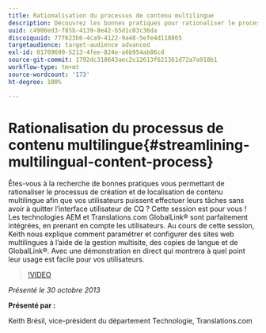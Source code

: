 ```yaml
---
title: Rationalisation du processus de contenu multilingue
description: Découvrez les bonnes pratiques pour rationaliser le processus de création et de localisation de contenu multilingue afin que vos utilisateurs puissent effectuer leurs tâches sans avoir à quitter l’interface utilisateur de CQ. Les technologies AEM et Translations.com GlobalLink® sont parfaitement intégrées, en prenant en compte les utilisateurs. Keith nous montrera comment paramétrer et configurer des sites web multilingues à l’aide de la gestion multisite, des copies de langue et de GlobalLink®. Avec une démonstration en direct qui montrera à quel point leur usage est facile pour vos utilisateurs.
uuid: c4900ed3-f85b-4139-8e42-b5d1c03c36da
discoiquuid: 77f623b6-4ca9-4122-9a48-5efe4d118865
targetaudience: target-audience advanced
exl-id: 01709699-5213-4fee-824e-a6b954ab86cd
source-git-commit: 1792dc318643aec2c12613f621361d72a7a918b1
workflow-type: tm+mt
source-wordcount: '173'
ht-degree: 100%

---
```


# Rationalisation du processus de contenu multilingue{#streamlining-multilingual-content-process}

Êtes-vous à la recherche de bonnes pratiques vous permettant de rationaliser le processus de création et de localisation de contenu multilingue afin que vos utilisateurs puissent effectuer leurs tâches sans avoir à quitter l’interface utilisateur de CQ ? Cette session est pour vous ! Les technologies AEM et Translations.com GlobalLink® sont parfaitement intégrées, en prenant en compte les utilisateurs. Au cours de cette session, Keith nous explique comment paramétrer et configurer des sites web multilingues à l’aide de la gestion multisite, des copies de langue et de GlobalLink®. Avec une démonstration en direct qui montrera à quel point leur usage est facile pour vos utilisateurs.

>[!VIDEO](https://video.tv.adobe.com/v/19569/?quality=9)

*Présenté le 30 octobre 2013*

**Présenté par :**

Keith Brésil, vice-président du département Technologie, Translations.com

<!--
[Get back to the Overview](https://helpx.adobe.com/experience-manager/kt/eseminars/gems/aem-index.html)
-->
